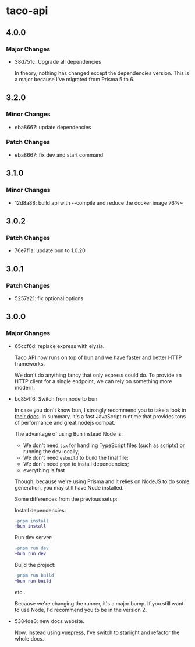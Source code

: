 # taco-api

## 4.0.0

### Major Changes

- 38d751c: Upgrade all dependencies

  In theory, nothing has changed except the dependencies version. This is a major because I've migrated from Prisma 5 to 6.

## 3.2.0

### Minor Changes

- eba8667: update dependencies

### Patch Changes

- eba8667: fix dev and start command

## 3.1.0

### Minor Changes

- 12d8a88: build api with --compile and reduce the docker image 76%~

## 3.0.2

### Patch Changes

- 76e7f1a: update bun to 1.0.20

## 3.0.1

### Patch Changes

- 5257a21: fix optional options

## 3.0.0

### Major Changes

- 65ccf6d: replace express with elysia.

  Taco API now runs on top of bun and we have faster and better HTTP frameworks.

  We don't do anything fancy that only express could do. To provide an HTTP client for a single endpoint, we can rely on something more modern.

- bc854f6: Switch from node to bun

  In case you don't know bun, I strongly recommend you to take a look in [their docs](https://bun.sh/). In summary, it's a fast JavaScript runtime that provides tons of performance and great nodejs compat.

  The advantage of using Bun instead Node is:

  - We don't need `tsx` for handling TypeScript files (such as scripts) or running the dev locally;
  - We don't need `esbuild` to build the final file;
  - We don't need `pnpm` to install dependencies;
  - everything is fast

  Though, because we're using Prisma and it relies on NodeJS to do some generation, you may still have Node installed.

  Some differences from the previous setup:

  Install dependencies:

  ```diff
  -pnpm install
  +bun install
  ```

  Run dev server:

  ```diff
  -pnpm run dev
  +bun run dev
  ```

  Build the project:

  ```diff
  -pnpm run build
  +bun run build
  ```

  etc..

  Because we're changing the runner, it's a major bump. If you still want to use Node, I'd recommend you to be in the version 2.

- 5384de3: new docs website.

  Now, instead using vuepress, I've switch to starlight and refactor the whole docs.
